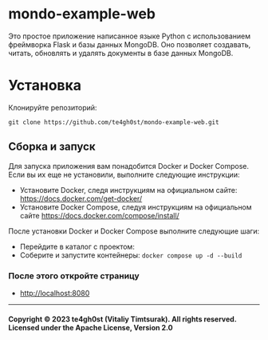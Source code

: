# mondo-example-web
Это простое приложение написанное языке Python с использованием фреймворка Flask и базы данных MongoDB. Оно позволяет создавать, читать, обновлять и удалять документы в базе данных MongoDB.

# Установка
Клонируйте репозиторий:
```shell
git clone https://github.com/te4gh0st/mondo-example-web.git
```

## Сборка и запуск
Для запуска приложения вам понадобится Docker и Docker Compose. Если вы их еще не установили, выполните следующие инструкции:

 - Установите Docker, следя инструкциям на официальном сайте: https://docs.docker.com/get-docker/
 - Установите Docker Compose, следуя инструкциям на официальном сайте https://docs.docker.com/compose/install/

После установки Docker и Docker Compose выполните следующие шаги:
 - Перейдите в каталог с проектом:
 - Соберите и запустите контейнеры: ``docker compose up -d --build``


### После этого откройте страницу 
- <a href="http://localhost:8080">http://localhost:8080</a>

---
<h4>
Copyright &copy; 2023 te4gh0st (Vitaliy Timtsurak). All rights reserved.
<br>
Licensed under the Apache License, Version 2.0
</h4>
